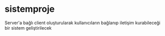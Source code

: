 # sistemproje
Server'a bağlı client oluşturularak kullanıcıların bağlanıp iletişim kurabileceği bir sistem geliştirilecek
